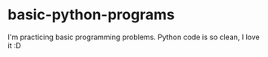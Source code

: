 # basic-python-programs
I'm practicing basic programming problems. Python code is so clean, I love it :D
